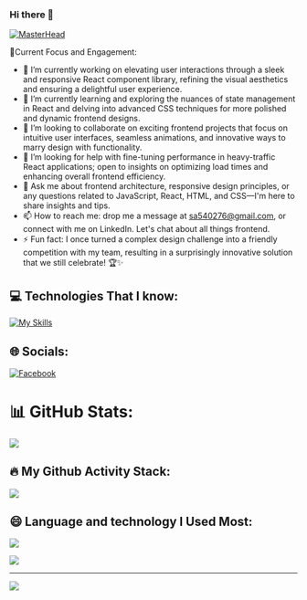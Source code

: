 ### Hi there 👋

[![MasterHead](https://firebasestorage.googleapis.com/v0/b/flexi-coding.appspot.com/o/dempgi7-520f8d5f-63d4-4453-8822-dbc149ae27f8.gif?alt=media&token=91c0c7b2-93c3-4029-b011-1a8703c5730d)](https://rishavchanda.io)

🎯Current Focus and Engagement:
- 🔭 I’m currently working on elevating user interactions through a sleek and responsive React component library, refining the visual aesthetics and ensuring a delightful user experience.
- 🌱 I’m currently learning and exploring the nuances of state management in React and delving into advanced CSS techniques for more polished and dynamic frontend designs.
- 👯 I’m looking to collaborate on exciting frontend projects that focus on intuitive user interfaces, seamless animations, and innovative ways to marry design with functionality.
- 🤔 I’m looking for help with fine-tuning performance in heavy-traffic React applications; open to insights on optimizing load times and enhancing overall frontend efficiency.
- 💬 Ask me about frontend architecture, responsive design principles, or any questions related to JavaScript, React, HTML, and CSS—I'm here to share insights and tips.
- 📫 How to reach me: drop me a message at sa540276@gmail.com, or connect with me on LinkedIn. Let's chat about all things frontend.
- ⚡ Fun fact: I once turned a complex design challenge into a friendly competition with my team, resulting in a surprisingly innovative solution that we still celebrate! 🏆✨

## 💻 Technologies That I know:
[![My Skills](https://skillicons.dev/icons?i=html,css,js,react,tailwind,vite,firebase,mongodb,nodejs,express,git)](https://skillicons.dev)


## 🌐 Socials:
[![Facebook](https://img.shields.io/badge/Facebook-%231877F2.svg?logo=Facebook&logoColor=white)](https://facebook.com/https://m.me/sadia6567) 


# 📊 GitHub Stats:
![](https://github-readme-stats.vercel.app/api?username=sadiaafrin67&theme=dark&hide_border=false&include_all_commits=false&count_private=false)<br/>


## 🔥 My Github Activity Stack:
![](https://github-readme-streak-stats.herokuapp.com/?user=sadiaafrin67&theme=dark&hide_border=false)<br/>


## 😄 Language and technology I Used Most:
![](https://github-readme-stats.vercel.app/api/top-langs/?username=sadiaafrin67&theme=dark&hide_border=false&include_all_commits=false&count_private=false&layout=compact)

![](http://github-profile-summary-cards.vercel.app/api/cards/profile-details?username={sadiaafrin67}&theme={radical})




---
[![](https://visitcount.itsvg.in/api?id=sadiaafrin67&icon=0&color=0)](https://visitcount.itsvg.in)



